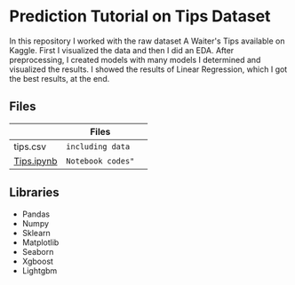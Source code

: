 # Prediction Tutorial on Tips Dataset

In this repository I worked with the raw dataset A Waiter's Tips available on Kaggle. First I visualized the data and then I did an EDA. After preprocessing, I created models with many models I determined and visualized the results. I showed the results of Linear Regression, which I got the best results, at the end.

## Files


|                |Files|                         |
|----------------|-------------------------------|-----------------------------|
|tips.csv|`including data`                        
|[Tips.ipynb](https://github.com/Onurryilmazz/MachineLearning-Tips/blob/main/Tips.ipynb "Tips.ipynb")          |`Notebook codes"` 


## Libraries
- Pandas
- Numpy
- Sklearn
- Matplotlib
- Seaborn
- Xgboost
- Lightgbm
